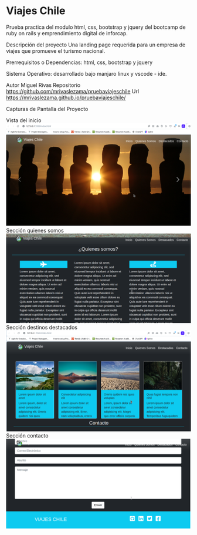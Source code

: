 # Viajes Chile
Prueba practica del modulo html, css, bootstrap y jquery del bootcamp de ruby on rails y emprendimiento digital de inforcap.

Descripción del proyecto
Una landing page requerida para un empresa de viajes que promueve el turismo nacional.

Prerrequisitos o Dependencias: html, css, bootstrap y jquery

Sistema Operativo: desarrollado bajo manjaro linux y vscode - ide.

Autor
Miguel Rivas
Repositorio
https://github.com/mrivaslezama/pruebaviajeschile
Url
https://mrivaslezama.github.io/pruebaviajeschile/

Capturas de Pantalla del Proyecto

Vista del inicio
![alt text](inicio.png)
Sección quienes somos
![alt text](somos.png)
Sección destinos destacados
![alt text](destacado.png)
Sección contacto
![alt text](footer.png)
